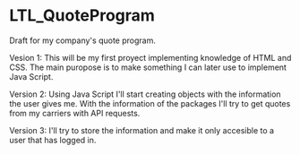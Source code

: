 # LTL_QuoteProgram
Draft for my company's quote program.

Vesion 1:
This will be my first proyect implementing knowledge of HTML and CSS.
The main puropose is to make something I can later use to implement Java Script.

Version 2:
Using Java Script I'll start creating objects with the information the user gives me.
With the information of the packages I'll try to get quotes from my carriers with API requests.

Version 3:
I'll try to store the information and make it only accesible to a user that has logged in.
